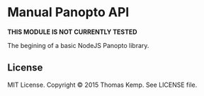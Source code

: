 # Manual Panopto API

 **THIS MODULE IS NOT CURRENTLY TESTED**

 The begining of a basic NodeJS Panopto library.

## License
MIT License. Copyright © 2015 Thomas Kemp. See LICENSE file.
